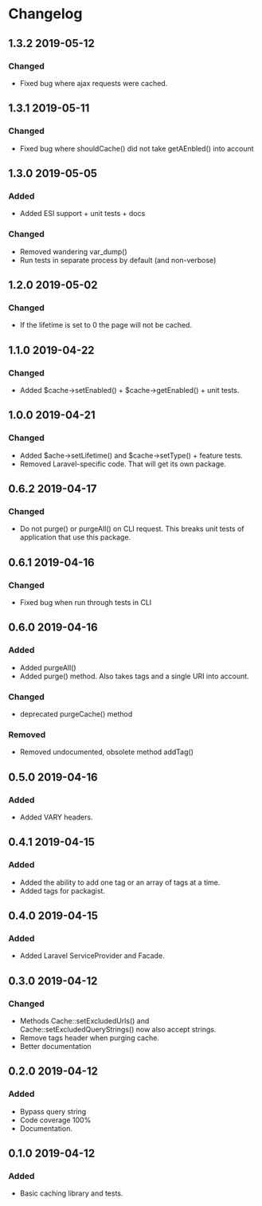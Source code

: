 # Changelog

## 1.3.2 2019-05-12
### Changed
- Fixed bug where ajax requests were cached.

## 1.3.1 2019-05-11
### Changed
- Fixed bug where shouldCache() did not take getAEnbled() into account

## 1.3.0 2019-05-05
### Added
- Added ESI support + unit tests + docs

### Changed
- Removed wandering var_dump()
- Run tests in separate process by default (and non-verbose)

## 1.2.0 2019-05-02
### Changed
- If the lifetime is set to 0 the page will not be cached.

## 1.1.0 2019-04-22
### Changed
- Added $cache->setEnabled() + $cache->getEnabled() + unit tests.

## 1.0.0 2019-04-21
### Changed
- Added $ache->setLifetime() and $cache->setType() + feature tests.
- Removed Laravel-specific code. That will get its own package.

## 0.6.2 2019-04-17
### Changed
- Do not purge() or purgeAll() on CLI request. This breaks unit tests of application that use this package.

## 0.6.1 2019-04-16
### Changed
- Fixed bug when run through tests in CLI 

## 0.6.0 2019-04-16
### Added
- Added purgeAll()
- Added purge() method. Also takes tags and a single URI into account.

### Changed
- deprecated purgeCache() method

### Removed
- Removed undocumented, obsolete method addTag()

## 0.5.0 2019-04-16
### Added
- Added VARY headers.

## 0.4.1 2019-04-15
### Added
- Added the ability to add one tag or an array of tags at a time.
- Added tags for packagist.

## 0.4.0 2019-04-15
### Added
- Added Laravel ServiceProvider and Facade.

## 0.3.0 2019-04-12
### Changed
- Methods Cache::setExcludedUrls() and Cache::setExcludedQueryStrings() now also accept strings.
- Remove tags header when purging cache.
- Better documentation

## 0.2.0 2019-04-12
### Added
- Bypass query string
- Code coverage 100%
- Documentation.

## 0.1.0 2019-04-12
### Added
- Basic caching library and tests.
